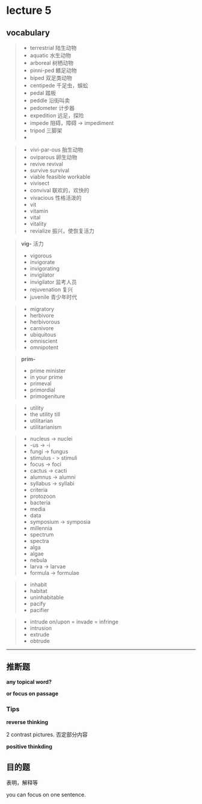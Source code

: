 # lecture 5

## vocabulary

> - terrestrial 陆生动物
> - aquatic 水生动物
> - arboreal 树栖动物
> - pinni-ped 鳍足动物
> - biped 双足类动物
> - centipede 千足虫，蜈蚣
> - pedal 踏板
> - peddle 沿街叫卖
> - pedometer 计步器
> - expedition 远足，探险
> - impede 阻碍，障碍  -> impediment
> - tripod 三脚架
> - 

>- vivi-par-ous 胎生动物
>- oviparous 卵生动物
>- revive revival
>- survive survival
>- viable feasible workable
>- vivisect
>- convival 联欢的，欢快的
>- vivacious 性格活泼的
>- vit 
>- vitamin 
>- vital 
>- vitality
>- revialize 振兴，使恢复活力

> **vig-** 活力
>
> - vigorous
> - invigorate
> - invigorating
> - invigilator
> - invigilator 监考人员
> - rejuvenation 复兴
> - juvenile 青少年时代

> - migratory
> - herbivore
> - herbivorous
> - carnivore
> - ubiquitous
> - omniscient
> - omnipotent

> **prim-**
>
> - prime minister
> - in your prime
> - primeval
> - primordial
> - primogeniture

> - utility
> - the utility till
> - utilitarian
> - utilitarianism

> - nucleus -> nuclei
> - -us -> -i
> - fungi -> fungus
> - stimulus - > stimuli
> - focus -> foci
> - cactus -> cacti
> - alumnus -> alumni
> - syllabus -> syllabi
> - criteria
> - protozoon
> - bacteria
> - media
> - data
> - symposium -> symposia
> - millennia
> - spectrum
> - spectra
> - alga
> - algae
> - nebula
> - larva -> larvae
> - formula -> formulae

> - inhabit
> - habitat
> - uninhabitable
> - pacify
> - pacifier

> - intrude on/upon = invade = infringe
> - intrusion
> - extrude 
> - obtrude



********************************************

## 推断题

**any topical word?**

**or focus on passage**

### Tips

**reverse thinking**

2 contrast pictures.  否定部分内容

**positive thinkding**



## 目的题

表明，解释等

you can focus on one sentence.
